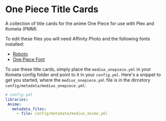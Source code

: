 # One Piece Title Cards
 A collection of title cards for the anime One Piece for use with Plex and Kometa (PMM).

 To edit these files you will need Affinity Photo and the following fonts installed:

 - [Roboto](https://fonts.google.com/specimen/Roboto)
 - [One Piece Font](https://fontmeme.com/fonts/one-piece-manga-font/)

 To use these title cards, simply place the `mediux_onepiece.yml` in your Kometa config folder and point to it in your `config.yml`. Here's a snippet to get you started, where the `mediux_onepiece.yml` file is in the dircetory `config/metadata/mediux_onepiece.yml`:

 ``` yml title="config.yml"
# config.yml
libraries:
  Anime:
    metadata_files:
      - file: config/metadata/mediux_anime.yml
 ```
